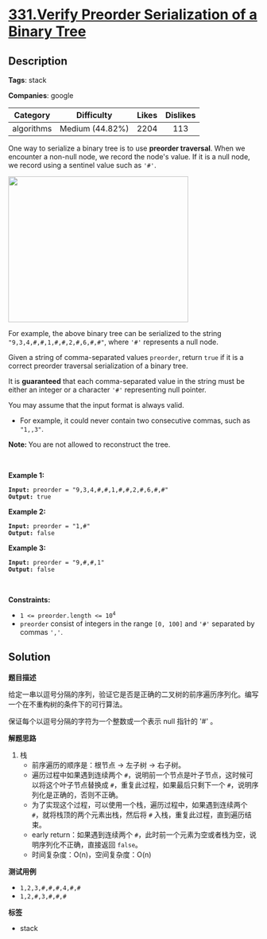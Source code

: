 # [331.Verify Preorder Serialization of a Binary Tree](https://leetcode.com/problems/verify-preorder-serialization-of-a-binary-tree/description/)

## Description

**Tags**: stack

**Companies**: google

|  Category  |   Difficulty    | Likes | Dislikes |
| :--------: | :-------------: | :---: | :------: |
| algorithms | Medium (44.82%) | 2204  |   113    |

<p>One way to serialize a binary tree is to use <strong>preorder traversal</strong>. When we encounter a non-null node, we record the node&#39;s value. If it is a null node, we record using a sentinel value such as <code>&#39;#&#39;</code>.</p>
<img alt="" src="https://assets.leetcode.com/uploads/2021/03/12/pre-tree.jpg" style="width: 362px; height: 293px;" />
<p>For example, the above binary tree can be serialized to the string <code>&quot;9,3,4,#,#,1,#,#,2,#,6,#,#&quot;</code>, where <code>&#39;#&#39;</code> represents a null node.</p>
<p>Given a string of comma-separated values <code>preorder</code>, return <code>true</code> if it is a correct preorder traversal serialization of a binary tree.</p>
<p>It is <strong>guaranteed</strong> that each comma-separated value in the string must be either an integer or a character <code>&#39;#&#39;</code> representing null pointer.</p>
<p>You may assume that the input format is always valid.</p>
<ul>
  <li>For example, it could never contain two consecutive commas, such as <code>&quot;1,,3&quot;</code>.</li>
</ul>
<p><strong>Note:&nbsp;</strong>You are not allowed to reconstruct the tree.</p>
<p>&nbsp;</p>
<p><strong class="example">Example 1:</strong></p>
<pre><code><strong>Input:</strong> preorder = "9,3,4,#,#,1,#,#,2,#,6,#,#"
<strong>Output:</strong> true</code></pre><p><strong class="example">Example 2:</strong></p>
<pre><code><strong>Input:</strong> preorder = "1,#"
<strong>Output:</strong> false</code></pre><p><strong class="example">Example 3:</strong></p>
<pre><code><strong>Input:</strong> preorder = "9,#,#,1"
<strong>Output:</strong> false</code></pre>
<p>&nbsp;</p>
<p><strong>Constraints:</strong></p>
<ul>
  <li><code>1 &lt;= preorder.length &lt;= 10<sup>4</sup></code></li>
  <li><code>preorder</code> consist of integers in the range <code>[0, 100]</code> and <code>&#39;#&#39;</code> separated by commas <code>&#39;,&#39;</code>.</li>
</ul>

## Solution

**题目描述**

给定一串以逗号分隔的序列，验证它是否是正确的二叉树的前序遍历序列化。编写一个在不重构树的条件下的可行算法。

保证每个以逗号分隔的字符为一个整数或一个表示 null 指针的 '#' 。

**解题思路**

1. 栈
   - 前序遍历的顺序是：根节点 -> 左子树 -> 右子树。
   - 遍历过程中如果遇到连续两个 `#`，说明前一个节点是叶子节点，这时候可以将这个叶子节点替换成 `#`，重复此过程，如果最后只剩下一个 `#`，说明序列化是正确的，否则不正确。
   - 为了实现这个过程，可以使用一个栈，遍历过程中，如果遇到连续两个 `#`，就将栈顶的两个元素出栈，然后将 `#` 入栈，重复此过程，直到遍历结束。
   - early return：如果遇到连续两个 `#`，此时前一个元素为空或者栈为空，说明序列化不正确，直接返回 `false`。
   - 时间复杂度：O(n)，空间复杂度：O(n)

**测试用例**

- `1,2,3,#,#,#,4,#,#`
- `1,2,#,3,#,#,#`

**标签**

- stack
